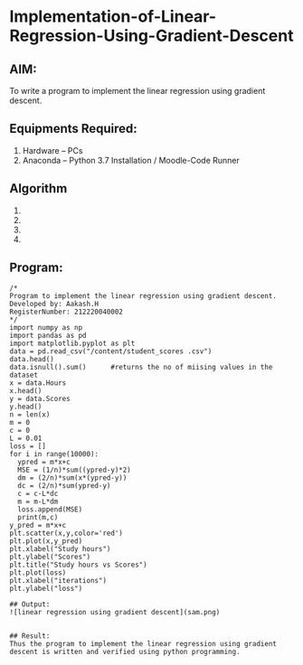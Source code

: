 # Implementation-of-Linear-Regression-Using-Gradient-Descent

## AIM:
To write a program to implement the linear regression using gradient descent.

## Equipments Required:
1. Hardware – PCs
2. Anaconda – Python 3.7 Installation / Moodle-Code Runner

## Algorithm
1. 
2. 
3. 
4. 

## Program:
```
/*
Program to implement the linear regression using gradient descent.
Developed by: Aakash.H
RegisterNumber: 212220040002 
*/
import numpy as np
import pandas as pd
import matplotlib.pyplot as plt
data = pd.read_csv("/content/student_scores .csv")
data.head()
data.isnull().sum()      #returns the no of miising values in the dataset
x = data.Hours
x.head()
y = data.Scores
y.head()
n = len(x)
m = 0
c = 0
L = 0.01
loss = []
for i in range(10000):
  ypred = m*x+c
  MSE = (1/n)*sum((ypred-y)*2)
  dm = (2/n)*sum(x*(ypred-y))
  dc = (2/n)*sum(ypred-y)
  c = c-L*dc
  m = m-L*dm
  loss.append(MSE)
  print(m,c)
y_pred = m*x+c
plt.scatter(x,y,color='red')
plt.plot(x,y_pred)
plt.xlabel("Study hours")
plt.ylabel("Scores")
plt.title("Study hours vs Scores")
plt.plot(loss)
plt.xlabel("iterations")
plt.ylabel("loss")

## Output:
![linear regression using gradient descent](sam.png)


## Result:
Thus the program to implement the linear regression using gradient descent is written and verified using python programming.
